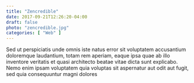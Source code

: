 ```yaml
---
title: "Zencredible"
date: 2017-09-21T12:26:20-04:00
draft: false
photo: "zencredible.jpg"
categories: [ "Web" ]
---
```


Sed ut perspiciatis unde omnis iste natus error sit voluptatem accusantium doloremque laudantium, totam rem aperiam, eaque ipsa quae ab illo inventore veritatis et quasi architecto beatae vitae dicta sunt explicabo. Nemo enim ipsam voluptatem quia voluptas sit aspernatur aut odit aut fugit, sed quia consequuntur magni dolores